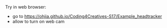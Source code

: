 Try in web browser:

* go to https://ohjia.github.io/Coding4Creatives-S17/Example_headtracker
* allow to turn on web cam